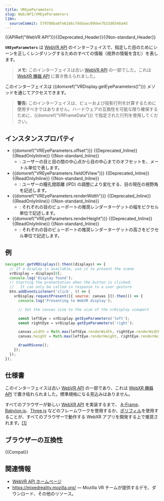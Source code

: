 ```yaml
---
title: VREyeParameters
slug: Web/API/VREyeParameters
l10n:
  sourceCommit: 579788ba8fe61b6c7dddaec09dee7b33d6548a4d
---
```


{{APIRef("WebVR API")}}{{Deprecated_Header}}{{Non-standard_Header}}

**`VREyeParameters`** は [WebVR API](/ja/docs/Web/API/WebVR_API) のインターフェイスで、指定した目のためにシーンを正しくレンダリングするためのすべての情報（視界の情報を含む）を表します。

> **メモ:** このインターフェイスは古い [WebVR API](https://immersive-web.github.io/webvr/spec/1.1/) の一部でした。これは [WebXR 機器 API](https://immersive-web.github.io/webxr/) に置き換えられました。

このインターフェイスは {{domxref("VRDisplay.getEyeParameters()")}} メソッドを通じてアクセスできます。

> **警告:** このインターフェイスは、ビューおよび投影行列を計算するために使用すべきではありません。ハードウェアの互換性を可能な限り確保するために、{{domxref("VRFrameData")}} で指定された行列を使用してください。

## インスタンスプロパティ

- {{domxref("VREyeParameters.offset")}} {{Deprecated_Inline}} {{ReadOnlyInline}} {{Non-standard_Inline}}
  - : ユーザーの目と目の間の中心点から目の中心までのオフセットを、メートル単位で表します。
- {{domxref("VREyeParameters.fieldOfView")}} {{Deprecated_Inline}} {{ReadOnlyInline}} {{Non-standard_Inline}}
  - : ユーザーの瞳孔間距離 (IPD) の調整により変化する、目の現在の視野角を記述します。
- {{domxref("VREyeParameters.renderWidth")}} {{Deprecated_Inline}} {{ReadOnlyInline}} {{Non-standard_Inline}}
  - : それぞれの目のビューポートの推奨レンダーターゲットの幅をピクセル単位で記述します。
- {{domxref("VREyeParameters.renderHeight")}} {{Deprecated_Inline}} {{ReadOnlyInline}} {{Non-standard_Inline}}
  - : それぞれの目のビューポートの推奨レンダーターゲットの高さをピクセル単位で記述します。

## 例

```js
navigator.getVRDisplays().then((displays) => {
  // If a display is available, use it to present the scene
  vrDisplay = displays[0];
  console.log('Display found');
  // Starting the presentation when the button is clicked:
  //   It can only be called in response to a user gesture
  btn.addEventListener('click', () => {
    vrDisplay.requestPresent([{ source: canvas }]).then(() => {
      console.log('Presenting to WebVR display');

      // Set the canvas size to the size of the vrDisplay viewport

      const leftEye = vrDisplay.getEyeParameters('left');
      const rightEye = vrDisplay.getEyeParameters('right');

      canvas.width = Math.max(leftEye.renderWidth, rightEye.renderWidth) * 2;
      canvas.height = Math.max(leftEye.renderHeight, rightEye.renderHeight);

      drawVRScene();
    });
  });
});
```

## 仕様書

このインターフェイスは古い [WebVR API](https://immersive-web.github.io/webvr/spec/1.1/) の一部であり、これは [WebXR 機器 API](https://immersive-web.github.io/webxr/) で置き枯れられました。標準規格になる見込みはありません。

すべてのブラウザーが新しい [WebXR API](/ja/docs/Web/API/WebXR_Device_API/Fundamentals) を実装するまで、 [A-Frame](https://aframe.io/)、[Babylon.js](https://www.babylonjs.com/)、[Three.js](https://threejs.org/) などのフレームワークを使用するか、[ポリフィル](https://github.com/immersive-web/webxr-polyfill)を使用することが、すべてのブラウザーで動作する WebXR アプリを開発する上で推奨されます。[\[1\]](https://developer.oculus.com/documentation/web/port-vr-xr/)

## ブラウザーの互換性

{{Compat}}

## 関連情報

- [WebVR API ホームページ](/ja/docs/Web/API/WebVR_API)
- <https://mixedreality.mozilla.org/> — Mozilla VR チームが提供するデモ、ダウンロード、その他のリソース。
